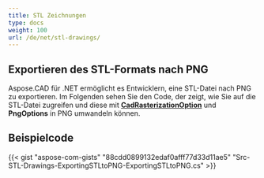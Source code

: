 ```yaml
---
title: STL Zeichnungen
type: docs
weight: 100
url: /de/net/stl-drawings/
---
```


## **Exportieren des STL-Formats nach PNG**

Aspose.CAD für .NET ermöglicht es Entwicklern, eine STL-Datei nach PNG zu exportieren. Im Folgenden sehen Sie den Code, der zeigt, wie Sie auf die STL-Datei zugreifen und diese mit [**CadRasterizationOption**](https://reference.aspose.com/cad/net/aspose.cad.imageoptions/cadrasterizationoptions) und **PngOptions** in PNG umwandeln können.

## Beispielcode

{{< gist "aspose-com-gists" "88cdd0899132edaf0afff77d33d11ae5" "Src-STL-Drawings-ExportingSTLtoPNG-ExportingSTLtoPNG.cs" >}}
